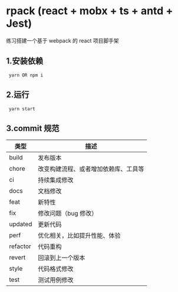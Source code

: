 <!--
 * @Author: jinzi.yuan
 * @description: 介绍文件
 * @Date: 2020-10-20 15:49:10
 * @LastEditors: jinzi.yuan
 * @LastEditTime: 2020-11-20 14:27:20
 * @FilePath: \rpack\README.md
-->

# rpack (react + mobx + ts + antd + Jest)

练习搭建一个基于 webpack 的 react 项目脚手架

## 1.安装依赖

     yarn OR npm i

## 2.运行

     yarn start

## 3.commit 规范

| 类型     | 描述                                 |
| -------- | ------------------------------------ |
| build    | 发布版本                             |
| chore    | 改变构建流程、或者增加依赖库、工具等 |
| ci       | 持续集成修改                         |
| docs     | 文档修改                             |
| feat     | 新特性                               |
| fix      | 修改问题（bug 修改）                 |
| updated  | 更新代码                             |
| perf     | 优化相关，比如提升性能、体验         |
| refactor | 代码重构                             |
| revert   | 回滚到上一个版本                     |
| style    | 代码格式修改                         |
| test     | 测试用例修改                         |
